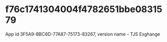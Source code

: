 # f76c1741304004f4782651bbe0831579
App id 3F5A9-BBC6D-77A87-75173-83267, version name - TJS Exghange
